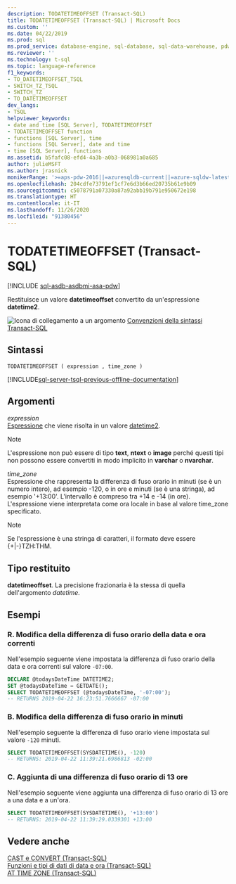 ```yaml
---
description: TODATETIMEOFFSET (Transact-SQL)
title: TODATETIMEOFFSET (Transact-SQL) | Microsoft Docs
ms.custom: ''
ms.date: 04/22/2019
ms.prod: sql
ms.prod_service: database-engine, sql-database, sql-data-warehouse, pdw
ms.reviewer: ''
ms.technology: t-sql
ms.topic: language-reference
f1_keywords:
- TO_DATETIMEOFFSET_TSQL
- SWITCH_TZ_TSQL
- SWITCH_TZ
- TO_DATETIMEOFFSET
dev_langs:
- TSQL
helpviewer_keywords:
- date and time [SQL Server], TODATETIMEOFFSET
- TODATETIMEOFFSET function
- functions [SQL Server], time
- functions [SQL Server], date and time
- time [SQL Server], functions
ms.assetid: b5fafc08-efd4-4a3b-a0b3-068981a0a685
author: julieMSFT
ms.author: jrasnick
monikerRange: '>=aps-pdw-2016||=azuresqldb-current||=azure-sqldw-latest||>=sql-server-2016||=sqlallproducts-allversions||>=sql-server-linux-2017||=azuresqldb-mi-current'
ms.openlocfilehash: 204cdfe73791ef1cf7e6d3b66ed20735b61e9b09
ms.sourcegitcommit: c5078791a07330a87a92abb19b791e950672e198
ms.translationtype: HT
ms.contentlocale: it-IT
ms.lasthandoff: 11/26/2020
ms.locfileid: "91380456"
---
```

# <a name="todatetimeoffset-transact-sql"></a>TODATETIMEOFFSET (Transact-SQL)
[!INCLUDE [sql-asdb-asdbmi-asa-pdw](../../includes/applies-to-version/sql-asdb-asdbmi-asa-pdw.md)]

  Restituisce un valore **datetimeoffset** convertito da un'espressione **datetime2**.  
  
 ![Icona di collegamento a un argomento](../../database-engine/configure-windows/media/topic-link.gif "Icona di collegamento a un argomento") [Convenzioni della sintassi Transact-SQL](../../t-sql/language-elements/transact-sql-syntax-conventions-transact-sql.md)  
  
## <a name="syntax"></a>Sintassi  
  
```syntaxsql
TODATETIMEOFFSET ( expression , time_zone )  
```  
  
[!INCLUDE[sql-server-tsql-previous-offline-documentation](../../includes/sql-server-tsql-previous-offline-documentation.md)]

## <a name="arguments"></a>Argomenti
 *expression*  
 [Espressione](../../t-sql/language-elements/expressions-transact-sql.md) che viene risolta in un valore [datetime2](../../t-sql/data-types/datetime2-transact-sql.md).  
  
> [!NOTE]  
>  L'espressione non può essere di tipo **text**, **ntext** o **image** perché questi tipi non possono essere convertiti in modo implicito in **varchar** o **nvarchar**.  
  
 *time_zone*  
 Espressione che rappresenta la differenza di fuso orario in minuti (se è un numero intero), ad esempio -120, o in ore e minuti (se è una stringa), ad esempio '+13:00'. L'intervallo è compreso tra +14 e -14 (in ore). L'espressione viene interpretata come ora locale in base al valore time_zone specificato.  
  
> [!NOTE]  
>  Se l'espressione è una stringa di caratteri, il formato deve essere {+|-}TZH:THM.  
  
## <a name="return-type"></a>Tipo restituito  
 **datetimeoffset**. La precisione frazionaria è la stessa di quella dell'argomento *datetime*.  
  
## <a name="examples"></a>Esempi  
  
### <a name="a-changing-the-time-zone-offset-of-the-current-date-and-time"></a>R. Modifica della differenza di fuso orario della data e ora correnti  
 Nell'esempio seguente viene impostata la differenza di fuso orario della data e ora correnti sul valore `-07:00`.  
  
```sql  
DECLARE @todaysDateTime DATETIME2;  
SET @todaysDateTime = GETDATE();  
SELECT TODATETIMEOFFSET (@todaysDateTime, '-07:00');  
-- RETURNS 2019-04-22 16:23:51.7666667 -07:00  
```  
  
### <a name="b-changing-the-time-zone-offset-in-minutes"></a>B. Modifica della differenza di fuso orario in minuti  
 Nell'esempio seguente la differenza di fuso orario viene impostata sul valore `-120` minuti.  
  
```sql  
SELECT TODATETIMEOFFSET(SYSDATETIME(), -120)
-- RETURNS: 2019-04-22 11:39:21.6986813 -02:00  
```  
  
### <a name="c-adding-a-13-hour-time-zone-offset"></a>C. Aggiunta di una differenza di fuso orario di 13 ore  
 Nell'esempio seguente viene aggiunta una differenza di fuso orario di 13 ore a una data e a un'ora.  
  
```sql  
SELECT TODATETIMEOFFSET(SYSDATETIME(), '+13:00')
-- RETURNS: 2019-04-22 11:39:29.0339301 +13:00
```  
  
## <a name="see-also"></a>Vedere anche  
 [CAST e CONVERT &#40;Transact-SQL&#41;](../../t-sql/functions/cast-and-convert-transact-sql.md)   
 [Funzioni e tipi di dati di data e ora &#40;Transact-SQL&#41;](../../t-sql/functions/date-and-time-data-types-and-functions-transact-sql.md)   
 [AT TIME ZONE &#40;Transact-SQL&#41;](../../t-sql/queries/at-time-zone-transact-sql.md)  
  
  


